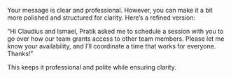 Your message is clear and professional. However, you can make it a bit more polished and structured for clarity. Here’s a refined version:

“Hi Claudius and Ismael, Pratik asked me to schedule a session with you to go over how our team grants access to other team members. Please let me know your availability, and I’ll coordinate a time that works for everyone. Thanks!”

This keeps it professional and polite while ensuring clarity.